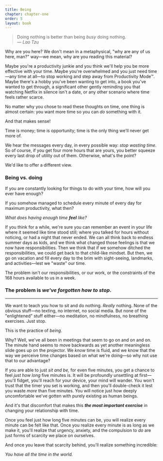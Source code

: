 ```yaml
---
title: Being
chapter: chapter-one
order: 5
layout: book
---
```


> Doing nothing is better than being *busy* doing nothing.  
> — *Lao Tzu*

Why are you here? We don't mean in a metaphysical, "why are any of us here, man?" way—we mean, why are you reading this material?

Maybe you're a productivity junkie and you think we'll help you be more effective with your time. Maybe you're overwhelmed and you just need time—any time at all—to stop working and step away from Productivity Mode™. Maybe there's a hobby you've been wanting to get into, a book you've wanted to get through, a significant other gently reminding you that watching Netflix in silence isn't a date, or any other scenario where time feels rather scarce.

No matter why you chose to read these thoughts on time, one thing is almost certain: you want more time so you can *do* something with it.

And that makes sense!

Time is money; time is opportunity; time is the only thing we'll never get more of.

We hear the messages every day, in every possible way: *stop wasting time*. So of course, if you get four more hours that are yours, you better squeeze every last drop of utility out of them. Otherwise, what's the point?

We'd like to offer a different view.

### Being vs. doing

If you are constantly looking for things to do with your time, how will you ever have enough?

If you somehow managed to schedule every minute of every day for maximum productivity, what then?

*What does having enough time **feel** like?*

If you think for a while, we're sure you can remember an event in your life where it seemed like time stood still; where you talked for hours without noticing, or had a night that never ended. We can all think back to endless summer days as kids, and we think what changed those feelings is that we now have responsibilities. Then we think that if we somehow ditched the responsibilities, we could get back to that child-like mindset. But then, we go on vacation and fill every day to the brim with sight-seeing, landmarks, and activities—lest we "waste" our time.

The problem isn't our responsibilities, or our work, or the constraints of the 168 hours available to us in a week.

### The problem is *we've forgotten how to stop*.

----

We want to teach you how to sit and do nothing. *Really* nothing. None of the obvious stuff—no texting, no internet, no social media. But none of the "enlightened" stuff either—no meditation, no mindfulness, no breathing exercises. Just stop.

This is the practice of *being*.

Why? Well, we've all been in meetings that seem to go on and on and on. The minute hand seems to move backwards as yet another meaningless slide goes up on the projector. We *know* time is fluid, and we know that the way we perceive time changes based on what we're doing—so why not use that to our advantage?

If you are able to just *sit and be,* for even five minutes, you get a chance to feel *just how long* five minutes is. It will be profoundly unsettling at first—you'll fidget, you'll reach for your device, your mind will wander. You won't trust that the timer you set is working, and then you'll double-check it lest you waste *more* than five minutes. You will notice just how deeply uncomfortable we've gotten with purely existing as human beings.

And it's that discomfort that makes this ***the most important exercise*** in changing your relationship with time.

Once you feel just how long five minutes can be, you will realize every minute can be felt like that. Once you realize every minute is as long as we make it, you'll realize that urgency, anxiety, and the compulsion to *do* are just forms of scarcity we place on ourselves.

And once you leave that scarcity behind, you'll realize something incredible:

*You have all the time in the world.*
